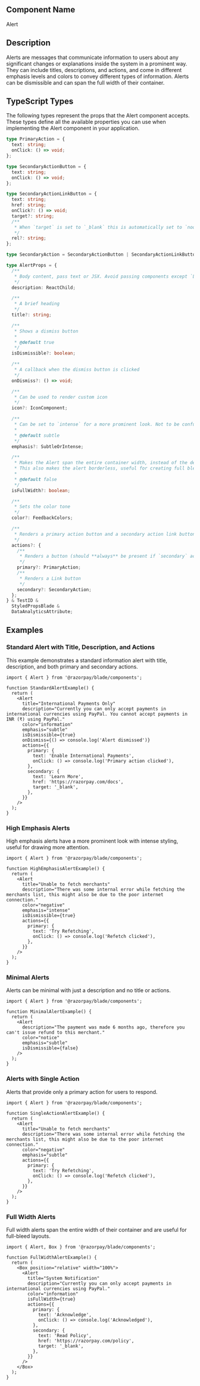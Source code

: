 ## Component Name

Alert

## Description

Alerts are messages that communicate information to users about any significant changes or explanations inside the system in a prominent way. They can include titles, descriptions, and actions, and come in different emphasis levels and colors to convey different types of information. Alerts can be dismissible and can span the full width of their container.

## TypeScript Types

The following types represent the props that the Alert component accepts. These types define all the available properties you can use when implementing the Alert component in your application.

```typescript
type PrimaryAction = {
  text: string;
  onClick: () => void;
};

type SecondaryActionButton = {
  text: string;
  onClick: () => void;
};

type SecondaryActionLinkButton = {
  text: string;
  href: string;
  onClick?: () => void;
  target?: string;
  /**
   * When `target` is set to `_blank` this is automatically set to `noopener noreferrer`
   */
  rel?: string;
};

type SecondaryAction = SecondaryActionButton | SecondaryActionLinkButton;

type AlertProps = {
  /**
   * Body content, pass text or JSX. Avoid passing components except `Link` to customize the content.
   */
  description: ReactChild;

  /**
   * A brief heading
   */
  title?: string;

  /**
   * Shows a dismiss button
   *
   * @default true
   */
  isDismissible?: boolean;

  /**
   * A callback when the dismiss button is clicked
   */
  onDismiss?: () => void;

  /**
   * Can be used to render custom icon
   */
  icon?: IconComponent;

  /**
   * Can be set to `intense` for a more prominent look. Not to be confused with a11y emphasis.
   *
   * @default subtle
   */
  emphasis?: SubtleOrIntense;

  /**
   * Makes the Alert span the entire container width, instead of the default max width of `584px`.
   * This also makes the alert borderless, useful for creating full bleed layouts.
   *
   * @default false
   */
  isFullWidth?: boolean;

  /**
   * Sets the color tone
   */
  color?: FeedbackColors;

  /**
   * Renders a primary action button and a secondary action link button
   */
  actions?: {
    /**
     * Renders a button (should **always** be present if `secondary` action is being used)
     */
    primary?: PrimaryAction;
    /**
     * Renders a Link button
     */
    secondary?: SecondaryAction;
  };
} & TestID &
  StyledPropsBlade &
  DataAnalyticsAttribute;
```

## Examples

### Standard Alert with Title, Description, and Actions

This example demonstrates a standard information alert with title, description, and both primary and secondary actions.

```tsx
import { Alert } from '@razorpay/blade/components';

function StandardAlertExample() {
  return (
    <Alert
      title="International Payments Only"
      description="Currently you can only accept payments in international currencies using PayPal. You cannot accept payments in INR (₹) using PayPal."
      color="information"
      emphasis="subtle"
      isDismissible={true}
      onDismiss={() => console.log('Alert dismissed')}
      actions={{
        primary: {
          text: 'Enable International Payments',
          onClick: () => console.log('Primary action clicked'),
        },
        secondary: {
          text: 'Learn More',
          href: 'https://razorpay.com/docs',
          target: '_blank',
        },
      }}
    />
  );
}
```

### High Emphasis Alerts

High emphasis alerts have a more prominent look with intense styling, useful for drawing more attention.

```tsx
import { Alert } from '@razorpay/blade/components';

function HighEmphasisAlertExample() {
  return (
    <Alert
      title="Unable to fetch merchants"
      description="There was some internal error while fetching the merchants list, this might also be due to the poor internet connection."
      color="negative"
      emphasis="intense"
      isDismissible={true}
      actions={{
        primary: {
          text: 'Try Refetching',
          onClick: () => console.log('Refetch clicked'),
        },
      }}
    />
  );
}
```

### Minimal Alerts

Alerts can be minimal with just a description and no title or actions.

```tsx
import { Alert } from '@razorpay/blade/components';

function MinimalAlertExample() {
  return (
    <Alert
      description="The payment was made 6 months ago, therefore you can't issue refund to this merchant."
      color="notice"
      emphasis="subtle"
      isDismissible={false}
    />
  );
}
```

### Alerts with Single Action

Alerts that provide only a primary action for users to respond.

```tsx
import { Alert } from '@razorpay/blade/components';

function SingleActionAlertExample() {
  return (
    <Alert
      title="Unable to fetch merchants"
      description="There was some internal error while fetching the merchants list, this might also be due to the poor internet connection."
      color="negative"
      emphasis="subtle"
      actions={{
        primary: {
          text: 'Try Refetching',
          onClick: () => console.log('Refetch clicked'),
        },
      }}
    />
  );
}
```

### Full Width Alerts

Full width alerts span the entire width of their container and are useful for full-bleed layouts.

```tsx
import { Alert, Box } from '@razorpay/blade/components';

function FullWidthAlertExample() {
  return (
    <Box position="relative" width="100%">
      <Alert
        title="System Notification"
        description="Currently you can only accept payments in international currencies using PayPal."
        color="information"
        isFullWidth={true}
        actions={{
          primary: {
            text: 'Acknowledge',
            onClick: () => console.log('Acknowledged'),
          },
          secondary: {
            text: 'Read Policy',
            href: 'https://razorpay.com/policy',
            target: '_blank',
          },
        }}
      />
    </Box>
  );
}
```
